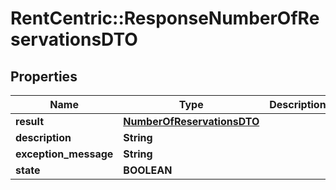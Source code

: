 # RentCentric::ResponseNumberOfReservationsDTO

## Properties
Name | Type | Description | Notes
------------ | ------------- | ------------- | -------------
**result** | [**NumberOfReservationsDTO**](NumberOfReservationsDTO.md) |  | [optional] 
**description** | **String** |  | [optional] 
**exception_message** | **String** |  | [optional] 
**state** | **BOOLEAN** |  | [optional] 


